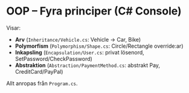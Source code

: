 ﻿# OOP – Fyra principer (C# Console)

Visar:
- **Arv** (`Inheritance/Vehicle.cs`: Vehicle → Car, Bike)
- **Polymorfism** (`Polymorphism/Shape.cs`: Circle/Rectangle override:ar)
- **Inkapsling** (`Encapsulation/User.cs`: privat lösenord, SetPassword/CheckPassword)
- **Abstraktion** (`Abstraction/PaymentMethod.cs`: abstrakt Pay, CreditCard/PayPal)

Allt anropas från `Program.cs`.
